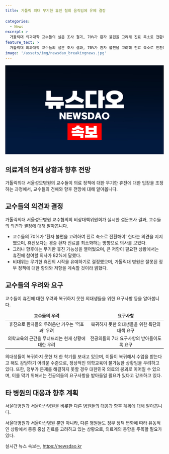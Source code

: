 ```yaml
---
title: 가톨릭 의대 무기한 휴진 철회 움직임에 유예 결정

categories:
  - News
excerpt: >
  가톨릭대 의과대학 교수들의 설문 조사 결과, 70%가 환자 불편을 고려해 진료 축소로 전환해야하며 무기한 휴진 가능성을 열어뒀다. 이에 대한 대책을 논의하기 위해 회의를 열었고, 대학병원 교수들의 휴진으로 환자들의 불안을 키우는 우려가 제기됐다. 또한, 의료 교육의 어려움과 전공의들의 요구사항 등이 문제로 제기되었으며, 빅5 병원 중 하나인 서울대병원은 무기한 휴진을 끝내고 진료에 복귀했다. 이에 대한 방향을 논의하기 위해 특별위원회가 열릴 예정이다.
feature_text: >
  가톨릭대 의과대학 교수들의 설문 조사 결과, 70%가 환자 불편을 고려해 진료 축소로 전환해야하며 무기한 휴진 가능성을 열어뒀다. 이에 대한 대책을 논의하기 위해 회의를 열었고, 대학병원 교수들의 휴진으로 환자들의 불안을 키우는 우려가 제기됐다. 또한, 의료 교육의 어려움과 전공의들의 요구사항 등이 문제로 제기되었으며, 빅5 병원 중 하나인 서울대병원은 무기한 휴진을 끝내고 진료에 복귀했다. 이에 대한 방향을 논의하기 위해 특별위원회가 열릴 예정이다.
image: '/assets/img/newsdao_breakingnews.jpg'
---
```


<p><img src="/assets/img/newsdao_breakingnews.jpg" alt="koreaapp 속보" /></p>

<h2 data-ke-size="size26">의료계의 현재 상황과 향후 전망</h2>

<p data-ke-size="size16">가톨릭의대 서울성모병원의 교수들이 의료 정책에 대한 무기한 휴진에 대한 입장을 조정하는 과정에서, 교수들의 견해와 향후 전망에 대해 알아봅니다.</p>

<h2 data-ke-size="size24">교수들의 의견과 결정</h2>

<p data-ke-size="size16">가톨릭의대 서울성모병원 교수협의회 비상대책위원회가 실시한 설문조사 결과, 교수들의 의견과 결정에 대해 알아봅니다.</p>

<ul>
<li>교수들의 70%가 '환자 불편을 고려하여 진료 축소로 전환해야' 한다는 의견을 지지했으며, 휴진보다는 경증 환자 진료를 최소화하는 방향으로 의사를 모았다.</li>
<li>그러나 향후에는 무기한 휴진 가능성을 열어뒀으며, 큰 저항이 필요한 상황에서는 휴진에 참여할 의사가 82%에 달했다.</li>
<li>비대위는 무기한 휴진의 시작을 유예하기로 결정했으며, 가톨릭대 병원은 잘못된 정부 정책에 대한 항의와 저항을 계속할 것이라 밝혔다.</li>
</ul>

<h2 data-ke-size="size24">교수들의 우려와 요구</h2>

<p data-ke-size="size16">교수들이 휴진에 대한 우려와 복귀하지 못한 의대생들을 위한 요구사항 등을 알아봅니다.</p>

<table>
<thead>
<tr>
<td style="text-align: center; height: 17px;"><b>교수들의 우려</b></td>
<td style="text-align: center; height: 17px;"><b>요구사항</b></td>
</tr>
</thead>
<tbody>
<tr>
<td style="text-align: center; height: 17px;">휴진으로 환자들의 두려움만 키우는 '역효과' 우려</td>
<td style="text-align: center; height: 17px;">복귀하지 못한 의대생들을 위한 특단의 대책 요구</td>
</tr>
<tr>
<td style="text-align: center; height: 17px;">의학교육의 근간을 무너뜨리는 현재 상황에 대한 우려</td>
<td style="text-align: center; height: 17px;">전공의들의 7대 요구사항의 받아들이도록 요구</td>
</tr>
</tbody>
</table>

<p data-ke-size="size16">의대생들이 복귀하지 못한 채 한 학기를 보내고 있으며, 이들이 복귀해서 수업을 받는다고 해도 감당하기 어려운 수준으로, 정상적인 의학교육이 불가능한 상황임을 우려하고 있다. 또한, 정부가 문제를 해결하지 못할 경우 대한민국 의료의 붕괴로 이어질 수 있으며, 이를 막기 위해서는 전공의들의 요구사항을 받아들일 필요가 있다고 강조하고 있다.</p>

<h2 data-ke-size="size24">타 병원의 대응과 향후 계획</h2>

<p data-ke-size="size16">서울대병원과 서울아산병원을 비롯한 다른 병원들의 대응과 향후 계획에 대해 알아봅니다.</p>

<p data-ke-size="size16">서울대병원과 서울아산병원 뿐만 아니라, 다른 병원들도 정부 정책 변화에 따라 유동적인 상황에서 중증 중심 진료를 고려하고 있는 상황으로, 의료계의 동향을 주목할 필요가 있다.</p>
실시간 뉴스 속보는, <a href="https://newsdao.kr" rel="dofollow">https://newsdao.kr</a>


